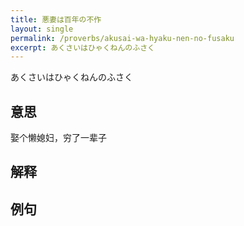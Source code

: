 ```yaml
---
title: 悪妻は百年の不作
layout: single
permalink: /proverbs/akusai-wa-hyaku-nen-no-fusaku
excerpt: あくさいはひゃくねんのふさく
---
```


あくさいはひゃくねんのふさく

## 意思

娶个懒媳妇，穷了一辈子

## 解释

## 例句

